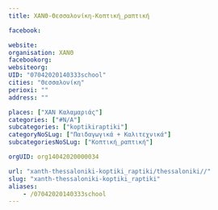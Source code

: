 ```yaml
---
title: ΧΑΝΘ-Θεσσαλονίκη-Κοπτική_ραπτική

facebook:

website:
organisation: ΧΑΝΘ
facebookorg:
websiteorg:
UID: "07042020140333school"
cities: "Θεσσαλονίκη"
perioxi: ""
address: ""

places: ["ΧΑΝ Καλαμαριάς"]
categories: ["#N/A"]
subcategories: ["koptikiraptiki"]
categoryNoSLug: ["Παιδαγωγικά + Καλιτεχνικά"]
subcategoriesNoSLug: ["Κοπτική_ραπτική"]

orgUID: org14042020000034

url: "xanth-thessaloniki-koptiki_raptiki/thessaloniki//"
slug: "xanth-thessaloniki-koptiki_raptiki"
aliases:
    - /07042020140333school
---
```





